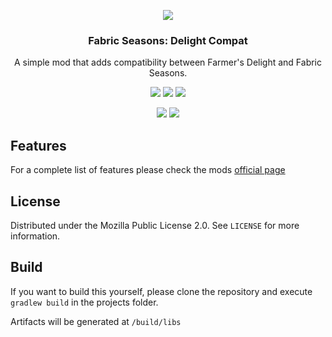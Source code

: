 <p align="center"><img src="https://i.imgur.com/X53W9M2.png"></p>
<h3 align="center">Fabric Seasons: Delight Compat</h3>
<p align="center">A simple mod that adds compatibility between Farmer's Delight and Fabric Seasons.</p>
<p align="center">
  <a href="https://github.com/lucaargolo/fabric-seasons-delight-compat/actions"><img src="https://github.com/lucaargolo/fabric-seasons-croptopia-compat/workflows/Build/badge.svg"/></a>
  <a href="https://opensource.org/licenses/MPL-2.0"><img src="https://img.shields.io/badge/License-MPL%202.0-blue"></a>
  <a href="https://www.curseforge.com/minecraft/mc-mods/fabric-seasons-delight-compat"><img src="http://cf.way2muchnoise.eu/versions/859370_latest.svg"></a>
</p>
<p align="center">
  <a href="https://www.curseforge.com/minecraft/mc-mods/fabric-seasons-delight-compat"><img src="http://cf.way2muchnoise.eu/full_859370_downloads.svg"></a>
  <a href="https://modrinth.com/mod/fabric-seasons-delight-compat"><img src="https://img.shields.io/badge/dynamic/json?color=00AF5C&logo=modrinth&label=modrinth&query=downloads&suffix=%20downloads&url=https://api.modrinth.com/v2/project/fabric-seasons-delight-compat"></a>
</p>

## Features
For a complete list of features please check the mods [official page](https://www.curseforge.com/minecraft/mc-mods/fabric-seasons-delight-compat)

## License
Distributed under the Mozilla Public License 2.0. See `LICENSE` for more information.

## Build
If you want to build this yourself, please clone the repository and execute `gradlew build` in the projects folder. 

Artifacts will be generated at `/build/libs`


